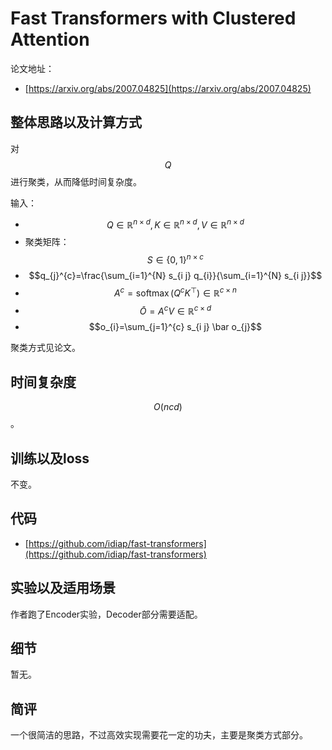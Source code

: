 # Fast Transformers with Clustered Attention

论文地址：

- [https://arxiv.org/abs/2007.04825](https://arxiv.org/abs/2007.04825)



## 整体思路以及计算方式

对$$Q$$进行聚类，从而降低时间复杂度。

输入：

- $$Q\in \mathbb R^{n\times d}, K\in \mathbb R^{n\times d}, V\in \mathbb R^{n\times d}$$
- 聚类矩阵：$$S\in \{0,1\}^{n\times c}$$
- $$q_{j}^{c}=\frac{\sum_{i=1}^{N} s_{i j} q_{i}}{\sum_{i=1}^{N} s_{i j}}$$
- $$A^{c}=\operatorname{softmax}\left({Q^{c} K^{\top}}\right)\in \mathbb R^{c\times n}$$
- $$\bar O=A^{c} V\in \mathbb R^{c\times d}$$
- $$o_{i}=\sum_{j=1}^{c} s_{i j} \bar o_{j}$$

聚类方式见论文。



## 时间复杂度

$$O(ncd)$$。



## 训练以及loss

不变。



## 代码

- [https://github.com/idiap/fast-transformers](https://github.com/idiap/fast-transformers)



## 实验以及适用场景

作者跑了Encoder实验，Decoder部分需要适配。



## 细节

暂无。



## 简评

一个很简洁的思路，不过高效实现需要花一定的功夫，主要是聚类方式部分。